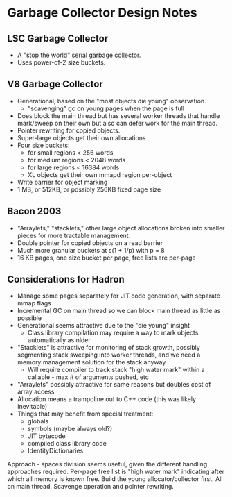 # Garbage Collector Design Notes

## LSC Garbage Collector

* A "stop the world" serial garbage collector.
* Uses power-of-2 size buckets.

## V8 Garbage Collector

* Generational, based on the "most objects die young" observation.
  * "scavenging" gc on young pages when the page is full
* Does block the main thread but has several worker threads that handle mark/sweep on their own but also can
defer work for the main thread.
* Pointer rewriting for copied objects.
* Super-large objects get their own allocations
* Four size buckets:
  * for small regions < 256 words
  * for medium regions < 2048 words
  * for large regions < 16384 words
  * XL objects get their own mmapd region per-object
* Write barrier for object marking
* 1 MB, or 512KB, or possibly 256KB fixed page size

## Bacon 2003

* "Arraylets," "stacklets," other large object allocations broken into smaller pieces for more tractable management.
* Double pointer for copied objects on a read barrier
* Much more granular buckets at s(1 + 1/p) with p = 8
* 16 KB pages, one size bucket per page, free lists are per-page

## Considerations for Hadron

* Manage some pages separately for JIT code generation, with separate mmap flags
* Incremental GC on main thread so we can block main thread as little as possible
* Generational seems attractive due to the "die young" insight
  * Class library compilation may require a way to mark objects automatically as older
* "Stacklets" is attractive for monitoring of stack growth, possibly segmenting stack sweeping into worker threads, and
  we need a memory management solution for the stack anyway
  * Will require compiler to track stack "high water mark" within a callable - max # of arguments pushed, etc
* "Arraylets" possibly attractive for same reasons but doubles cost of array access
* Allocation means a trampoline out to C++ code (this was likely inevitable)
* Things that may benefit from special treatment:
  * globals
  * symbols (maybe always old?)
  * JIT bytecode
  * compiled class library code
  * IdentityDictionaries

Approach - spaces division seems useful, given the different handling approaches required. Per-page free list is
"high water mark" indicating after which all memory is known free. Build the young allocator/collector first. All on
main thread. Scavenge operation and pointer rewriting.

